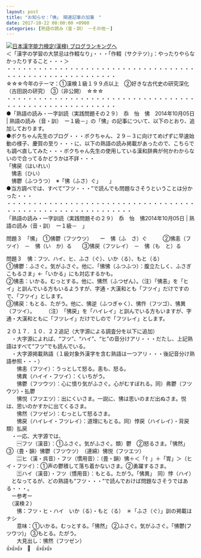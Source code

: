 ```yaml
---
layout: post
title: "お知らせ：「怫」　関連記事の加筆　"
date: 2017-10-22 00:00:00 +0900
categories: [熟語の読み（音・訓）　－その他－]
---
```


[![](/syuusyuu9701/assets/images/お知らせ：「怫」-関連記事の加筆--br_c_3028_1.gif)](http://blog.with2.net/link.php?1659096:3028 "日本漢字能力検定(漢検) ブログランキングへ")[日本漢字能力検定(漢検) ブログランキングへ](http://blog.with2.net/link.php?1659096:3028)  
＜「漢字の学習の大禁忌は作輟なり」・・・「作輟（サクテツ）」：やったりやらなかったりすること・・・＞  
・・・・・・・・・・・・・・・・・・・・・・・・・・・・・・・・・・・・・・・・・・・・・・・・・・・・・・・・・  
☆☆☆今年のテーマ：①漢検１級１９９点以上　②好きな古代史の研究深化（古田説の研究）　③（非公開）　☆☆☆　　  
・・・・・・・・・・・・・・・・・・・・・・・・・・・・・・・・・・・・・・・・・・・・・・・・・・・・・・・・・  
●「熟語の読み・一字訓読（実践問題その２９）　忝　怡　怫　2014年10月05日 | 熟語の読み（音・訓）　ー１級－」の「怫」の記事について、以下のとおり、追加しております。  
●ボクちゃん先生のブログ・・・ボクちゃん、２９－３に向けてめげずに早速始動の様子、慶賀の至り・・・に、以下の熟語の読み掲載があったので、こちらでも調べ直してみた・・・ボクちゃん先生の使用している漢和辞典が何かわからないので合ってるかどうかは不詳・・・  
「怫戻（はいれい）　  
　怫恚（ひい）  
　怫鬱（ふつうつ）　※「怫（ふさ）ぐ」　　」  
●当方調べでは、すべて“フツ・・・”で読んでも問題なさそうということは分かった・・・  
・・・・・・・・・・・・・・・・・・・・・・・・・・・・・・・・・・・・・・・・・・・・・・・・・・・・・・・・・・・・  
「熟語の読み・一字訓読（実践問題その２９）　忝　怡　怫2014年10月05日 | 熟語の読み（音・訓）　ー１級－　」  
  
問題３　「怫」　①怫鬱（フツウツ）　　ー　怫（ふ　さ）ぐ　　　②怫恚（フツイ）　－　怫（い　か）る　　③怫戻（フツレイ）　－　怫（も　と）る  
  
問題３　怫：フツ、ハイ、ヒ、ふさ（ぐ）、いか（る）、もと（る）  
①怫鬱：ふさぐ。気がふさぐ。他に、「怫怫（ふつふつ）：腹立たしく、ふさぎこもるさま」←「いかる」にも対応するかも。  
②怫恚：いかる。むっとする。他に、怫然（ふつぜん）。（注）「怫恚」を「ヒイ」と訓んでいる方もいるようすが、字通・大漢和とも「フツイ」だけですので、「フツイ」とします。  
③怫戻：もとる、たがう。他に、怫逆（ふつぎゃく）、怫忤（フツゴ）、怫異（フツイ）。　　　（注）　「怫戻」を「ハイレイ」と訓んでいる方もいますが、字通・大漢和ともに「フツレイ」だけでしので「フツレイ」とします。  
  
２０１７．１０．２２追記（大字源による調査分を以下に追加）  
　・大字源によれば、“フツ”、“ハイ”、“ヒ”の音分けアリ・・・だたし、上記熟語はすべて“フツ”でも読んでいる。  
　・大字源掲載熟語（１級対象外漢字を含む熟語は一つアリ・・・後記音分け熟語参照・・・）  
　　怫恚（フツイ）：うっとして怒る。恚も、怒る。  
　　怫異（ハイイ・フツイ）：くいちがう。  
　　怫鬱（フツウツ）：心に憤り気がふさぐ。心がむすぼれる。同）弗鬱（フツウツ）・払鬱  
　　怫悦（フツエツ）：出にくいさま。一説に、怫は思いのまだ出ぬさま。悦は、思いのかすかに出てくるさま。  
　　怫然（フツゼン）：むっとして怒るさま。  
　　怫戻（ハイレイ・フツレイ）：道理にもとる。同）悖戻（ハイレイ）・背戻　類）払戻  
　・一応、大字源では、  
　　🈩フツ（漢音）：①ふさぐ。気がふさぐ。類）鬱　②怒るさま。「怫然」　③（畳・韻）怫鬱（フツウツ）　（連綿）怫悦（フツエツ）  
　　🈔ヒ（漢・呉音）・フツ（慣用音）：（畳・韻）怫＋＜「忄」＋「胃」＞（ヒイ・フツイ）：①声の鬱積して落ち着かないさま。②勇躍するさま。  
　　🈪ハイ（漢音）・フツ（慣用音）：もとる。たがう。「怫異」　同）悖（ハイ）  
　となってるが、どの熟語も“フツ・・・”で読んでおけば問題なさそうではある・・・。  
　ー参考ー  
　（漢検２）  
　　怫：フツ・ヒ・ハイ　いか（る）・もと（る）　＊「ふさ（ぐ）」訓の掲載はナシ  
　　意味：①いかる。むっとする。「怫然」 ②ふさぐ。気がふさぐ。「怫鬱(フツウツ)」 ③もとる。たがう。  
　　大見出し：怫然（フツゼン）  
👍👍👍　🐔　👍👍👍